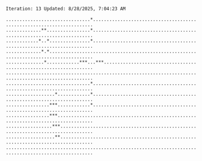`Iteration: 13 Updated: 8/28/2025, 7:04:23 AM`
<!-- GOL_START -->
`...............................*......................................................................`</br>
`.............**................*......................................................................`</br>
`............*..*...............*......................................................................`</br>
`.............*.*......................................................................................`</br>
`..............*............***...***..................................................................`</br>
`......................................................................................................`</br>
`...............................*......................................................................`</br>
`..................*............*......................................................................`</br>
`................***............*......................................................................`</br>
`................***...................................................................................`</br>
`.................***..................................................................................`</br>
`..................**..................................................................................`</br>
`......................................................................................................`</br>
<!-- GOL_END -->
